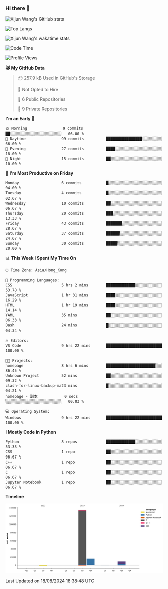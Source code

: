 ### Hi there 👋

![Xijun Wang's GitHub stats](https://github-readme-stats.vercel.app/api?username=kopper-xdu&show_icons=true&bg_color=00000000)

![Top Langs](https://github-readme-stats.vercel.app/api/top-langs/?username=kopper-xdu&size_weight=0.5&count_weight=0.5&exclude_repo=homepage,kopper-xdu.github.io&layout=compact)


![Xijun Wang's wakatime stats](https://github-readme-stats.vercel.app/api/wakatime?username=kopper)

<!--START_SECTION:waka-->
![Code Time](http://img.shields.io/badge/Code%20Time-263%20hrs%2014%20mins-blue)

![Profile Views](http://img.shields.io/badge/Profile%20Views-0-blue)

**🐱 My GitHub Data** 

> 📦 257.9 kB Used in GitHub's Storage 
 > 
> 🚫 Not Opted to Hire
 > 
> 📜 6 Public Repositories 
 > 
> 🔑 9 Private Repositories 
 > 
**I'm an Early 🐤** 

```text
🌞 Morning                9 commits           ██░░░░░░░░░░░░░░░░░░░░░░░   06.00 % 
🌆 Daytime                99 commits          ████████████████░░░░░░░░░   66.00 % 
🌃 Evening                27 commits          ████░░░░░░░░░░░░░░░░░░░░░   18.00 % 
🌙 Night                  15 commits          ██░░░░░░░░░░░░░░░░░░░░░░░   10.00 % 
```
📅 **I'm Most Productive on Friday** 

```text
Monday                   6 commits           █░░░░░░░░░░░░░░░░░░░░░░░░   04.00 % 
Tuesday                  4 commits           █░░░░░░░░░░░░░░░░░░░░░░░░   02.67 % 
Wednesday                10 commits          ██░░░░░░░░░░░░░░░░░░░░░░░   06.67 % 
Thursday                 20 commits          ███░░░░░░░░░░░░░░░░░░░░░░   13.33 % 
Friday                   43 commits          ███████░░░░░░░░░░░░░░░░░░   28.67 % 
Saturday                 37 commits          ██████░░░░░░░░░░░░░░░░░░░   24.67 % 
Sunday                   30 commits          █████░░░░░░░░░░░░░░░░░░░░   20.00 % 
```


📊 **This Week I Spent My Time On** 

```text
🕑︎ Time Zone: Asia/Hong_Kong

💬 Programming Languages: 
CSS                      5 hrs 2 mins        █████████████░░░░░░░░░░░░   53.78 % 
JavaScript               1 hr 31 mins        ████░░░░░░░░░░░░░░░░░░░░░   16.29 % 
HTML                     1 hr 19 mins        ████░░░░░░░░░░░░░░░░░░░░░   14.14 % 
YAML                     35 mins             ██░░░░░░░░░░░░░░░░░░░░░░░   06.33 % 
Bash                     24 mins             █░░░░░░░░░░░░░░░░░░░░░░░░   04.34 % 

🔥 Editors: 
VS Code                  9 hrs 22 mins       █████████████████████████   100.00 % 

🐱‍💻 Projects: 
homepage                 8 hrs 6 mins        ██████████████████████░░░   86.45 % 
Unknown Project          52 mins             ██░░░░░░░░░░░░░░░░░░░░░░░   09.32 % 
clash-for-linux-backup-ma23 mins             █░░░░░░░░░░░░░░░░░░░░░░░░   04.21 % 
homepage - 副本            0 secs              ░░░░░░░░░░░░░░░░░░░░░░░░░   00.03 % 

💻 Operating System: 
Windows                  9 hrs 22 mins       █████████████████████████   100.00 % 
```

**I Mostly Code in Python** 

```text
Python                   8 repos             █████████████░░░░░░░░░░░░   53.33 % 
CSS                      1 repo              ██░░░░░░░░░░░░░░░░░░░░░░░   06.67 % 
C++                      1 repo              ██░░░░░░░░░░░░░░░░░░░░░░░   06.67 % 
C                        1 repo              ██░░░░░░░░░░░░░░░░░░░░░░░   06.67 % 
Jupyter Notebook         1 repo              ██░░░░░░░░░░░░░░░░░░░░░░░   06.67 % 
```



**Timeline**

![Lines of Code chart](https://raw.githubusercontent.com/kopper-xdu/kopper-xdu/main/assets/bar_graph.png)


 Last Updated on 18/08/2024 18:38:48 UTC
<!--END_SECTION:waka-->

<!--
**kopper-xdu/kopper-xdu** is a ✨ _special_ ✨ repository because its `README.md` (this file) appears on your GitHub profile.

Here are some ideas to get you started:

- 🔭 I’m currently working on ...
- 🌱 I’m currently learning ...
- 👯 I’m looking to collaborate on ...
- 🤔 I’m looking for help with ...
- 💬 Ask me about ...
- 📫 How to reach me: ...
- 😄 Pronouns: ...
- ⚡ Fun fact: ...
-->
